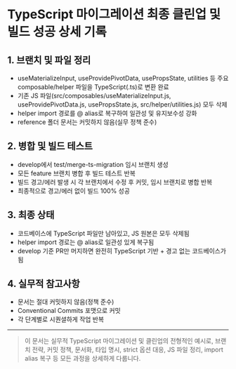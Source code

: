 # TypeScript 마이그레이션 최종 클린업 및 빌드 성공 상세 기록

## 1. 브랜치 및 파일 정리

- useMaterializeInput, useProvidePivotData, usePropsState, utilities 등 주요 composable/helper 파일을 TypeScript(.ts)로 변환 완료
- 기존 JS 파일(src/composables/useMaterializeInput.js, useProvidePivotData.js, usePropsState.js, src/helper/utilities.js) 모두 삭제
- helper import 경로를 @ alias로 복구하여 일관성 및 유지보수성 강화
- reference 폴더 문서는 커밋하지 않음(실무 정책 준수)

## 2. 병합 및 빌드 테스트

- develop에서 test/merge-ts-migration 임시 브랜치 생성
- 모든 feature 브랜치 병합 후 빌드 테스트 반복
- 빌드 경고/에러 발생 시 각 브랜치에서 수정 후 커밋, 임시 브랜치로 병합 반복
- 최종적으로 경고/에러 없이 빌드 100% 성공

## 3. 최종 상태

- 코드베이스에 TypeScript 파일만 남아있고, JS 원본은 모두 삭제됨
- helper import 경로는 @ alias로 일관성 있게 복구됨
- develop 기준 PR만 머지하면 완전히 TypeScript 기반 + 경고 없는 코드베이스가 됨

## 4. 실무적 참고사항

- 문서는 절대 커밋하지 않음(정책 준수)
- Conventional Commits 포맷으로 커밋
- 각 단계별로 시퀀셜하게 작업 반복

---

> 이 문서는 실무적 TypeScript 마이그레이션 및 클린업의 전형적인 예시로, 브랜치 전략, 커밋 정책, 문서화, 타입 명시, strict 옵션 대응, JS 파일 정리, import alias 복구 등 모든 과정을 상세하게 다룹니다.
